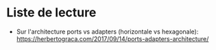 # Liste de lecture

* Sur l'architecture ports vs adapters (horizontale vs hexagonale): https://herbertograca.com/2017/09/14/ports-adapters-architecture/